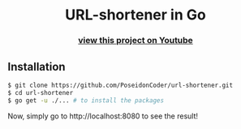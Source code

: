 <div align='center'>

# URL-shortener in Go
### [view this project on Youtube](https://youtu.be/bQ-ciRZ5fVQ)

</div>

## Installation

```bash
$ git clone https://github.com/PoseidonCoder/url-shortener.git
$ cd url-shortener
$ go get -u ./... # to install the packages
```

Now, simply go to http://localhost:8080 to see the result!
